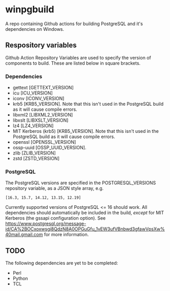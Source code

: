 # winpgbuild
A repo containing Github actions for building PostgreSQL and it's dependencies 
on Windows.

## Respository variables

Github Action Repository Variables are used to specify the version of 
components to build. These are listed below in square brackets.

### Dependencies

* gettext [GETTEXT_VERSION]
* icu [ICU_VERSION]
* iconv [ICONV_VERSION]
* krb5 [KRB5_VERSION]. Note that this isn't used in the PostgreSQL build as it will cause compile errors.
* libxml2 [LIBXML2_VERSION]
* libxslt [LIBXSLT_VERSION]
* lz4 [LZ4_VERSION]
* MIT Kerberos (krb5) [KRB5_VERSION]. Note that this isn't used in the 
  PostgreSQL build as it will cause compile errors.
* openssl [OPENSSL_VERSION]
* ossp-uuid [OSSP_UUID_VERSION].
* zlib [ZLIB_VERSION]
* zstd [ZSTD_VERSION]

### PostgreSQL

The PostgreSQL versions are specified in the POSTGRESQL_VERSIONS repository 
variable,
as a JSON style array, e.g.

```[16.3, 15.7, 14.12, 13.15, 12.19]```

Currently supported versions of PostgreSQL <= 16 should work. All dependencies 
should automatically be included in the build, *except* for MIT Kerberos (the 
gssapi configuration option). See 
https://www.postgresql.org/message-id/CA%2BOCxoxwsgi8QdzN8A0OPGuGfu_1vEW3ufVBnbwd3gfawVpsXw%40mail.gmail.com
for more information.

## TODO

The following dependencies are yet to be completed:

* Perl
* Python
* TCL
